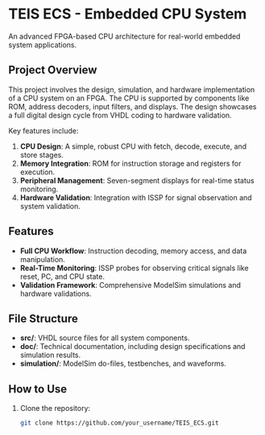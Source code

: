 # TEIS ECS - Embedded CPU System

An advanced FPGA-based CPU architecture for real-world embedded system applications.

## Project Overview
This project involves the design, simulation, and hardware implementation of a CPU system on an FPGA. The CPU is supported by components like ROM, address decoders, input filters, and displays. The design showcases a full digital design cycle from VHDL coding to hardware validation.

Key features include:
1. **CPU Design**: A simple, robust CPU with fetch, decode, execute, and store stages.
2. **Memory Integration**: ROM for instruction storage and registers for execution.
3. **Peripheral Management**: Seven-segment displays for real-time status monitoring.
4. **Hardware Validation**: Integration with ISSP for signal observation and system validation.

## Features
- **Full CPU Workflow**: Instruction decoding, memory access, and data manipulation.
- **Real-Time Monitoring**: ISSP probes for observing critical signals like reset, PC, and CPU state.
- **Validation Framework**: Comprehensive ModelSim simulations and hardware validations.

## File Structure
- **src/**: VHDL source files for all system components.
- **doc/**: Technical documentation, including design specifications and simulation results.
- **simulation/**: ModelSim do-files, testbenches, and waveforms.

## How to Use
1. Clone the repository:
   ```bash
   git clone https://github.com/your_username/TEIS_ECS.git
